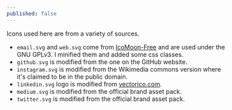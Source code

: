 ```yaml
---
published: false
---
```


Icons used here are from a variety of sources.

- `email.svg` and `web.svg` come from
  [IcoMoon-Free](https://github.com/Keyamoon/IcoMoon-Free) and are used under
  the GNU GPLv3. I minified them and added some css classes.
- `github.svg` is modified from the one on the GitHub website.
- `instagram.svg` is modified from the Wikimedia commons version where it's
  claimed to be in the public domain.
- `linkedin.svg` logo is modified from
  [vectorico.com](http://www.vectorico.com/linkedin-icon-squircle/).
- `medium.svg` is modified from the official brand asset pack.
- `twitter.svg` is modified from the official brand asset pack.

